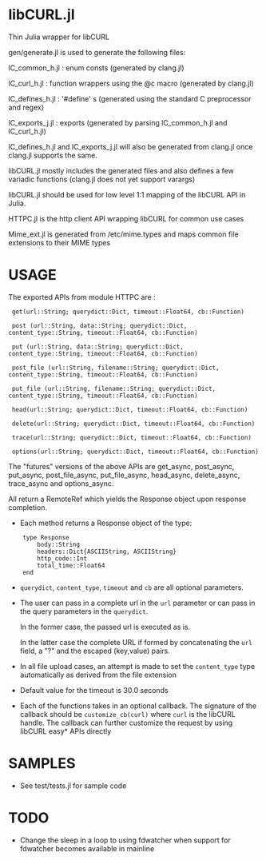 libCURL.jl
==========

Thin Julia wrapper for libCURL

gen/generate.jl is used to generate the following files:


lC_common_h.jl : enum consts (generated by clang.jl)

lC_curl_h.jl : function wrappers using the @c macro (generated by clang.jl)

lC_defines_h.jl : '#define' s (generated using the standard C preprocessor and regex)

lC_exports_j.jl : exports (generated by parsing lC_common_h.jl and lC_curl_h.jl)

lC_defines_h.jl and lC_exports_j.jl will also be generated from clang.jl once clang.jl supports the same.

libCURL.jl mostly includes the generated files and also defines a few variadic functions (clang.jl does not yet support varargs)

libCURL.jl should be used for low level 1:1 mapping of the libCURL API in Julia.

HTTPC.jl is the http client API wrapping libCURL for common use cases

Mime_ext.jl is generated from /etc/mime.types and maps common file extensions to their MIME types


USAGE
=====

The exported APIs from module HTTPC are :

```
 get(url::String; querydict::Dict, timeout::Float64, cb::Function)

 post (url::String, data::String; querydict::Dict, content_type::String, timeout::Float64, cb::Function)

 put (url::String, data::String; querydict::Dict, content_type::String, timeout::Float64, cb::Function)

 post_file (url::String, filename::String; querydict::Dict, content_type::String, timeout::Float64, cb::Function)
 
 put_file (url::String, filename::String; querydict::Dict, content_type::String, timeout::Float64, cb::Function)
 
 head(url::String; querydict::Dict, timeout::Float64, cb::Function)
 
 delete(url::String; querydict::Dict, timeout::Float64, cb::Function)
 
 trace(url::String; querydict::Dict, timeout::Float64, cb::Function)
 
 options(url::String; querydict::Dict, timeout::Float64, cb::Function)
```

The "futures" versions of the above APIs are get_async, post_async, put_async, post_file_async,
put_file_async, head_async, delete_async, trace_async and options_async.

All return a RemoteRef which yields the Response object upon response completion.



- Each method returns a Response object of the type:
```
    type Response
        body::String
        headers::Dict{ASCIIString, ASCIIString}
        http_code::Int
        total_time::Float64
    end
```

- ```querydict```, ```content_type```, ```timeout``` and ```cb``` are all optional parameters.

- The user can pass in a complete url in the ```url``` parameter or can pass in the query parameters
  in the ```querydict```.

  In the former case, the passed url is executed as is.

  In the latter case the complete URL if formed by concatenating the ```url``` field, a "?" and
  the escaped (key,value) pairs. 

- In all file upload cases, an attempt is made to set the ```content_type``` type automatically as
  derived from the file extension
  
- Default value for the timeout is 30.0 seconds

- Each of the functions takes in an optional callback. The signature of the callback should be
  ```customize_cb(curl)``` where ```curl``` is the libCURL handle. The callback can further customize
  the request by using libCURL easy* APIs directly

SAMPLES
=======
- See test/tests.jl for sample code

  
TODO
====
- Change the sleep in a loop to using fdwatcher when support for fdwatcher becomes available in mainline





